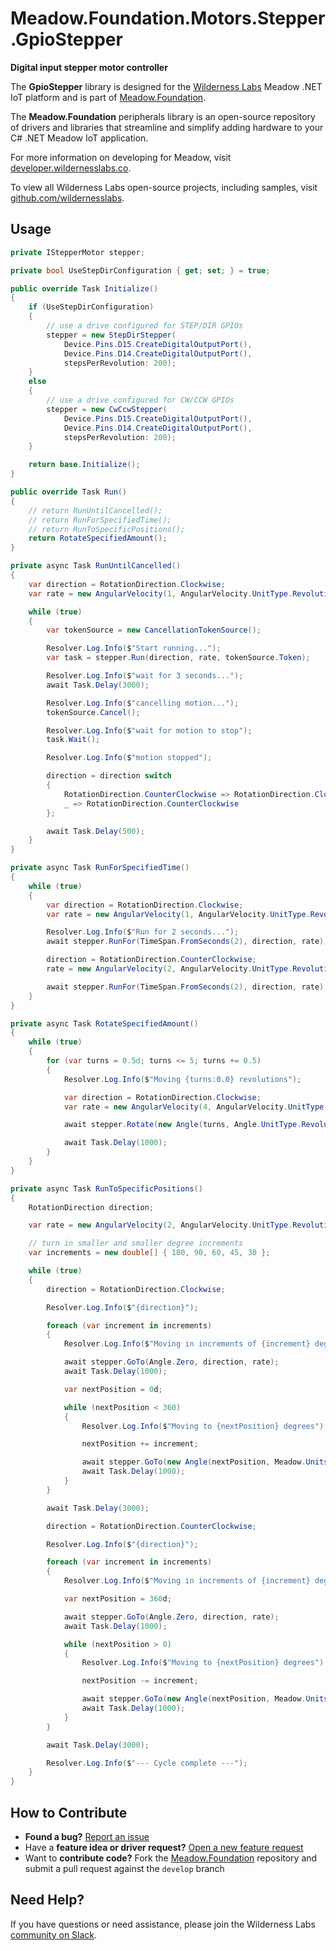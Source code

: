 # Meadow.Foundation.Motors.Stepper.GpioStepper

**Digital input stepper motor controller**

The **GpioStepper** library is designed for the [Wilderness Labs](www.wildernesslabs.co) Meadow .NET IoT platform and is part of [Meadow.Foundation](https://developer.wildernesslabs.co/Meadow/Meadow.Foundation/).

The **Meadow.Foundation** peripherals library is an open-source repository of drivers and libraries that streamline and simplify adding hardware to your C# .NET Meadow IoT application.

For more information on developing for Meadow, visit [developer.wildernesslabs.co](http://developer.wildernesslabs.co/).

To view all Wilderness Labs open-source projects, including samples, visit [github.com/wildernesslabs](https://github.com/wildernesslabs/).

## Usage

```csharp
private IStepperMotor stepper;

private bool UseStepDirConfiguration { get; set; } = true;

public override Task Initialize()
{
    if (UseStepDirConfiguration)
    {
        // use a drive configured for STEP/DIR GPIOs
        stepper = new StepDirStepper(
            Device.Pins.D15.CreateDigitalOutputPort(),
            Device.Pins.D14.CreateDigitalOutputPort(),
            stepsPerRevolution: 200);
    }
    else
    {
        // use a drive configured for CW/CCW GPIOs
        stepper = new CwCcwStepper(
            Device.Pins.D15.CreateDigitalOutputPort(),
            Device.Pins.D14.CreateDigitalOutputPort(),
            stepsPerRevolution: 200);
    }

    return base.Initialize();
}

public override Task Run()
{
    // return RunUntilCancelled();
    // return RunForSpecifiedTime();
    // return RunToSpecificPositions();
    return RotateSpecifiedAmount();
}

private async Task RunUntilCancelled()
{
    var direction = RotationDirection.Clockwise;
    var rate = new AngularVelocity(1, AngularVelocity.UnitType.RevolutionsPerSecond);

    while (true)
    {
        var tokenSource = new CancellationTokenSource();

        Resolver.Log.Info($"Start running...");
        var task = stepper.Run(direction, rate, tokenSource.Token);

        Resolver.Log.Info($"wait for 3 seconds...");
        await Task.Delay(3000);

        Resolver.Log.Info($"cancelling motion...");
        tokenSource.Cancel();

        Resolver.Log.Info($"wait for motion to stop");
        task.Wait();

        Resolver.Log.Info($"motion stopped");

        direction = direction switch
        {
            RotationDirection.CounterClockwise => RotationDirection.Clockwise,
            _ => RotationDirection.CounterClockwise
        };

        await Task.Delay(500);
    }
}

private async Task RunForSpecifiedTime()
{
    while (true)
    {
        var direction = RotationDirection.Clockwise;
        var rate = new AngularVelocity(1, AngularVelocity.UnitType.RevolutionsPerSecond);

        Resolver.Log.Info($"Run for 2 seconds...");
        await stepper.RunFor(TimeSpan.FromSeconds(2), direction, rate);

        direction = RotationDirection.CounterClockwise;
        rate = new AngularVelocity(2, AngularVelocity.UnitType.RevolutionsPerSecond);

        await stepper.RunFor(TimeSpan.FromSeconds(2), direction, rate);
    }
}

private async Task RotateSpecifiedAmount()
{
    while (true)
    {
        for (var turns = 0.5d; turns <= 5; turns += 0.5)
        {
            Resolver.Log.Info($"Moving {turns:0.0} revolutions");

            var direction = RotationDirection.Clockwise;
            var rate = new AngularVelocity(4, AngularVelocity.UnitType.RevolutionsPerSecond);

            await stepper.Rotate(new Angle(turns, Angle.UnitType.Revolutions), direction, rate);

            await Task.Delay(1000);
        }
    }
}

private async Task RunToSpecificPositions()
{
    RotationDirection direction;

    var rate = new AngularVelocity(2, AngularVelocity.UnitType.RevolutionsPerSecond);

    // turn in smaller and smaller degree increments
    var increments = new double[] { 180, 90, 60, 45, 30 };

    while (true)
    {
        direction = RotationDirection.Clockwise;

        Resolver.Log.Info($"{direction}");

        foreach (var increment in increments)
        {
            Resolver.Log.Info($"Moving in increments of {increment} degrees");

            await stepper.GoTo(Angle.Zero, direction, rate);
            await Task.Delay(1000);

            var nextPosition = 0d;

            while (nextPosition < 360)
            {
                Resolver.Log.Info($"Moving to {nextPosition} degrees");

                nextPosition += increment;

                await stepper.GoTo(new Angle(nextPosition, Meadow.Units.Angle.UnitType.Degrees), direction, rate);
                await Task.Delay(1000);
            }
        }

        await Task.Delay(3000);

        direction = RotationDirection.CounterClockwise;

        Resolver.Log.Info($"{direction}");

        foreach (var increment in increments)
        {
            Resolver.Log.Info($"Moving in increments of {increment} degrees");

            var nextPosition = 360d;

            await stepper.GoTo(Angle.Zero, direction, rate);
            await Task.Delay(1000);

            while (nextPosition > 0)
            {
                Resolver.Log.Info($"Moving to {nextPosition} degrees");

                nextPosition -= increment;

                await stepper.GoTo(new Angle(nextPosition, Meadow.Units.Angle.UnitType.Degrees), direction, rate);
                await Task.Delay(1000);
            }
        }

        await Task.Delay(3000);

        Resolver.Log.Info($"--- Cycle complete ---");
    }
}

```
## How to Contribute

- **Found a bug?** [Report an issue](https://github.com/WildernessLabs/Meadow_Issues/issues)
- Have a **feature idea or driver request?** [Open a new feature request](https://github.com/WildernessLabs/Meadow_Issues/issues)
- Want to **contribute code?** Fork the [Meadow.Foundation](https://github.com/WildernessLabs/Meadow.Foundation) repository and submit a pull request against the `develop` branch


## Need Help?

If you have questions or need assistance, please join the Wilderness Labs [community on Slack](http://slackinvite.wildernesslabs.co/).
